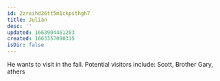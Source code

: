 ```yaml
---
id: 2zreihd26tt5m1ckpsthgh7
title: Julian
desc: ''
updated: 1663904461203
created: 1663357090315
isDir: false
---
```

He wants to visit in the fall. Potential visitors include: Scott, Brother Gary, athers